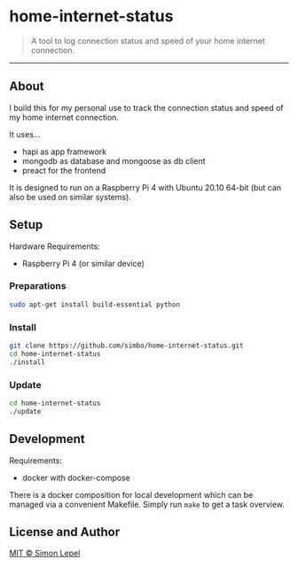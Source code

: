 # home-internet-status

> A tool to log connection status and speed of your home internet connection.

---

## About

I build this for my personal use to track the connection status and speed of my
home internet connection.

It uses...

- hapi as app framework
- mongodb as database and mongoose as db client
- preact for the frontend

It is designed to run on a Raspberry Pi 4 with Ubuntu 20.10 64-bit (but can also
be used on similar systems).

## Setup

Hardware Requirements:

- Raspberry Pi 4 (or similar device)

### Preparations

```sh
sudo apt-get install build-essential python
```

### Install

```sh
git clone https://github.com/simbo/home-internet-status.git
cd home-internet-status
./install
```

### Update

```sh
cd home-internet-status
./update
```

## Development

Requirements:

- docker with docker-compose

There is a docker composition for local development which can be managed via a
convenient Makefile. Simply run `make` to get a task overview.

## License and Author

[MIT &copy; Simon Lepel](http://simbo.mit-license.org/)
